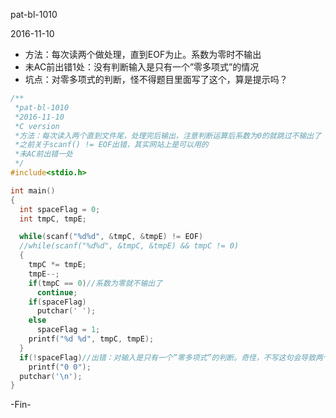 pat-bl-1010

2016-11-10

- 方法：每次读两个做处理，直到EOF为止。系数为零时不输出
- 未AC前出错1处：没有判断输入是只有一个”零多项式”的情况
- 坑点：对零多项式的判断，怪不得题目里面写了这个，算是提示吗？

```c
/**
 *pat-bl-1010
 *2016-11-10
 *C version
 *方法：每次读入两个直到文件尾，处理完后输出，注意判断运算后系数为0的就跳过不输出了
 *之前关于scanf() != EOF出错，其实网站上是可以用的
 *未AC前出错一处
 */
#include<stdio.h>

int main()
{
  int spaceFlag = 0;
  int tmpC, tmpE;

  while(scanf("%d%d", &tmpC, &tmpE) != EOF)
  //while(scanf("%d%d", &tmpC, &tmpE) && tmpC != 0)
  {
    tmpC *= tmpE;
    tmpE--;
    if(tmpC == 0)//系数为零就不输出了
      continue;
    if(spaceFlag)
      putchar(' ');
    else
      spaceFlag = 1;
    printf("%d %d", tmpC, tmpE);
  }
  if(!spaceFlag)//出错：对输入是只有一个”零多项式”的判断。奇怪，不写这句会导致两个测试点过不了，所以那两个测试点都是输入了零多项式？
    printf("0 0");
  putchar('\n');
}

```
-Fin-
